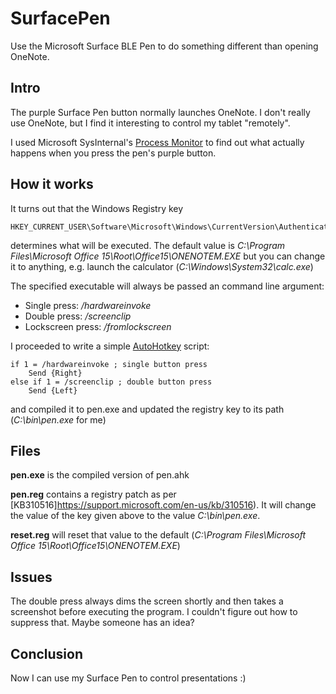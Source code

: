 # SurfacePen
Use the Microsoft Surface BLE Pen to do something different than opening OneNote.


## Intro ##
The purple Surface Pen button normally launches OneNote. I don't really use OneNote, but I find it interesting to control my tablet "remotely".

I used Microsoft SysInternal's [Process Monitor](https://technet.microsoft.com/sysinternals/bb896645) to find out what actually happens when you press the pen's purple button.

## How it works ##

It turns out that the Windows Registry key

```
HKEY_CURRENT_USER\Software\Microsoft\Windows\CurrentVersion\Authentication\LogonUI\CN
```

determines what will be executed. The default value is *C:\Program Files\Microsoft Office 15\Root\Office15\ONENOTEM.EXE*
but you can change it to anything, e.g. launch the calculator (*C:\Windows\System32\calc.exe*)

The specified executable will always be passed an command line argument:
 * Single press: */hardwareinvoke*
 * Double press: */screenclip*
 * Lockscreen press: */fromlockscreen*

I proceeded to write a simple [AutoHotkey](http://www.autohotkey.com/) script:
```AutoHotkey
if 1 = /hardwareinvoke ; single button press
    Send {Right}
else if 1 = /screenclip ; double button press
    Send {Left}
```
and compiled it to pen.exe and updated the registry key to its path (*C:\bin\pen.exe* for me)

## Files ##

**pen.exe** is the compiled version of pen.ahk

**pen.reg** contains a registry patch as per [KB310516]https://support.microsoft.com/en-us/kb/310516). It will change the value of the key given above to the value *C:\bin\pen.exe*.

**reset.reg** will reset that value to the default (*C:\Program Files\Microsoft Office 15\Root\Office15\ONENOTEM.EXE*)


## Issues ##
The double press always dims the screen shortly and then takes a screenshot before executing the program. I couldn't figure out how to suppress that. Maybe someone has an idea?

## Conclusion ##
Now I can use my Surface Pen to control presentations :)
